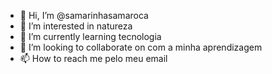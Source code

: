- 👋 Hi, I’m @samarinhasamaroca
- 👀 I’m interested in  natureza
- 🌱 I’m currently learning  tecnologia
- 💞️ I’m looking to collaborate on  com  a minha aprendizagem
- 📫 How to reach me  pelo meu email 

<!---
samarinhasamaroca/samarinhasamaroca is a ✨ special ✨ repository because its `README.md` (this file) appears on your GitHub profile.
You can click the Preview link to take a look at your changes.
--->
